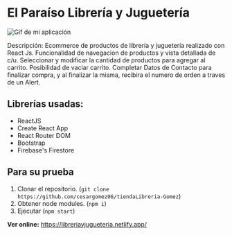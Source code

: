 # El Paraíso Librería y Juguetería

![Gif de mi aplicación ](https://media.giphy.com/media/OY8FEOHJEEoHld9WDY/giphy.gif)

Descripción: Ecommerce de productos de librería y juguetería realizado con React Js. Funcionalidad de navegacion de productos y vista detallada de c/u. Seleccionar y modificar la cantidad de productos para agregar al carrito. Posibilidad de vaciar carrito. Completar Datos de Contacto para finalizar compra, y al finalizar la misma, recibira el numero de orden a traves de un Alert.



## Librerías usadas:

- ReactJS
- Create React App
- React Router DOM
- Bootstrap
- Firebase's Firestore

## Para su prueba

1. Clonar el repositorio. (`git clone https://github.com/cesargomez06/tiendaLibreria-Gomez`)
2. Obtener node modules. (`npm i`)
3. Ejecutar (`npm start`)

**Ver online:** https://libreriayjugueteria.netlify.app/

